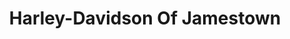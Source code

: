 ---
title: "Harley-Davidson Of Jamestown"
url: /falconer/harley-davidson-of-jamestown/
shop: motorcycle
---